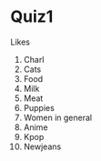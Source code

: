 # Quiz1

Likes

1. Charl
2. Cats
3. Food
4. Milk
5. Meat
6. Puppies
7. Women in general
8. Anime
9. Kpop
10. Newjeans